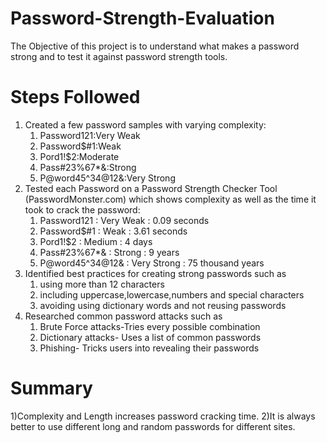 # Password-Strength-Evaluation
The Objective of this project is to understand what makes a password strong and to test it against password strength tools.

# Steps Followed
1) Created a few password samples with varying complexity:
   1) Password121:Very Weak
   2) Password$#1:Weak
   3) Pord1!$2:Moderate
   4) Pass#$23$%67*&:Strong
   5) P@word45^34@12&:Very Strong
2) Tested each Password on a Password Strength Checker Tool (PasswordMonster.com) which shows complexity as well as the time it took to crack the password:
   1) Password121 : Very Weak : 0.09 seconds
   2) Password$#1 : Weak : 3.61 seconds
   3) Pord1!$2 : Medium : 4 days
   4) Pass#$23$%67*& : Strong : 9 years
   5) P@word45^34@12& : Very Strong : 75 thousand years
3) Identified best practices for creating strong passwords such as
   1) using more than 12 characters
   2) including uppercase,lowercase,numbers and special characters
   3) avoiding using dictionary words and not reusing passwords
4) Researched common password attacks such as
   1) Brute Force attacks-Tries every possible combination
   2) Dictionary attacks- Uses a list of common passwords
   3) Phishing- Tricks users into revealing their passwords

 # Summary
 1)Complexity and Length increases password cracking time.
 2)It is always better to use different long and random passwords for different sites.
 
